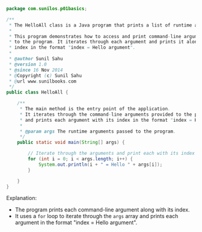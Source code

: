 ```java
package com.sunilos.p01basics;

/**
 * The HelloAll class is a Java program that prints a list of runtime arguments.
 * 
 * This program demonstrates how to access and print command-line arguments passed 
 * to the program. It iterates through each argument and prints it along with its 
 * index in the format "index = Hello argument".
 * 
 * @author Sunil Sahu
 * @version 1.0
 * @since 16 Nov 2014
 * @Copyright (c) Sunil Sahu
 * @url www.sunilbooks.com
 */
public class HelloAll {

    /**
     * The main method is the entry point of the application.
     * It iterates through the command-line arguments provided to the program,
     * and prints each argument with its index in the format "index = Hello argument".
     *
     * @param args The runtime arguments passed to the program.
     */
    public static void main(String[] args) {

        // Iterate through the arguments and print each with its index
        for (int i = 0; i < args.length; i++) {
            System.out.println(i + " = Hello " + args[i]);
        }

    }
}
```

Explanation:
- The program prints each command-line argument along with its index.
- It uses a `for` loop to iterate through the `args` array and prints each argument in the format "index = Hello argument".
